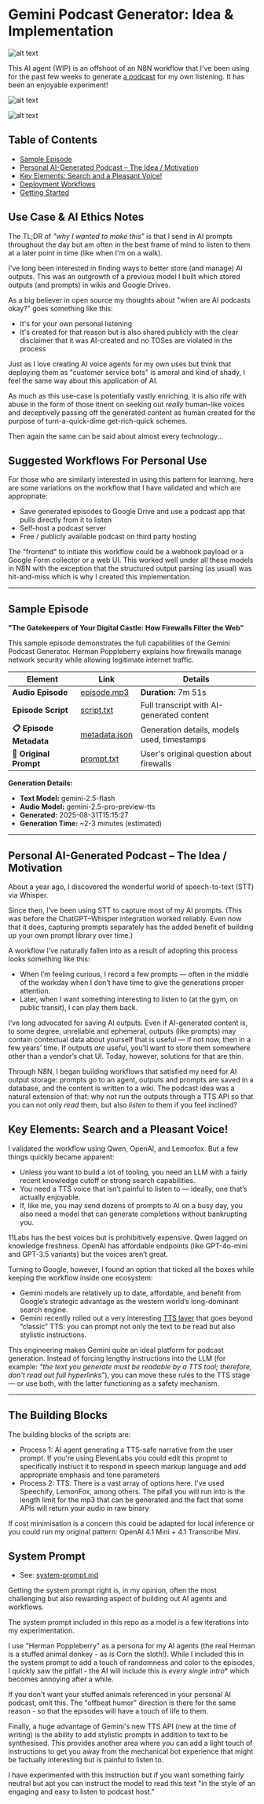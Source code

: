 # Gemini Podcast Generator: Idea & Implementation

![alt text](graphics/banner.webp)

This AI agent (WIP) is an offshoot of an N8N workflow that I've been using for the past few weeks to generate [a podcast](https://open.spotify.com/show/4RlBls1ZQxs4ciREOR8vpU?si=34F4kvIzRVCHo5ehvNYI2w) for my own listening. It has been an enjoyable experiment!

![alt text](graphics/workflow-1.png)

![alt text](graphics/myuse.png)

## Table of Contents

- [Sample Episode](#sample-episode)
- [Personal AI-Generated Podcast – The Idea / Motivation](#personal-ai-generated-podcast--the-idea--motivation)
- [Key Elements: Search and a Pleasant Voice!](#key-elements-search-and-a-pleasant-voice)
- [Deployment Workflows](#deployment-workflows)
- [Getting Started](#getting-started)

## Use Case & AI Ethics Notes

The TL;DR of *"why I wanted to make this"* is that I send in AI prompts throughout the day but am often in the best frame of mind to listen to them at a later point in time (like when I'm on a walk). 

I've long been interested in finding ways to better store (and manage) AI outputs. This was an outgrowth of a previous model I built which stored outputs (and prompts) in wikis and Google Drives.

As a big believer in open source my thoughts about "when are AI podcasts okay?" goes something like this:

- It's for your own personal listening 
- It's created for that reason but is also shared publicly with the clear disclaimer that it was AI-created and no TOSes are violated in the process  

Just as I love creating AI voice agents for my own uses but think that deploying them as "customer service bots" is amoral and kind of shady, I feel the same way about this application of AI.

As much as this use-case is potentially vastly enriching, it is also rife with abuse in the form of those itnent on seeking out *really* human-like voices and deceptively passing off the generated content as human created for the purpose of turn-a-quick-dime get-rich-quick schemes. 

Then again the same can be said about almost every technology...

## Suggested Workflows For Personal Use

For those who are similarly interested in using this pattern for learning, here are some variations on the workflow that I have validated and which are appropriate:

- Save generated episodes to Google Drive and use a podcast app that pulls directly from it to listen 
- Self-host a podcast server 
- Free / publicly available podcast on third party hosting 

The "frontend" to initiate this workflow could be a webhook payload or a Google Form collector or a web UI. This worked well under all these models in N8N with the exception that the structured output parsing (as usual) was hit-and-miss which is why I created this implementation.

---

## Sample Episode

**"The Gatekeepers of Your Digital Castle: How Firewalls Filter the Web"**

This sample episode demonstrates the full capabilities of the Gemini Podcast Generator. Herman Poppleberry explains how firewalls manage network security while allowing legitimate internet traffic.

| Element | Link | Details |
|---------|------|---------|
| **Audio Episode** | [episode.mp3](generated-episodes/the-gatekeepers-of-your-digital-castle-how-firewalls-filter-the-web/episode.mp3) | **Duration:** 7m 51s |
| **Episode Script** | [script.txt](generated-episodes/the-gatekeepers-of-your-digital-castle-how-firewalls-filter-the-web/script.txt) | Full transcript with AI-generated content |
| **📋 Episode Metadata** | [metadata.json](generated-episodes/the-gatekeepers-of-your-digital-castle-how-firewalls-filter-the-web/metadata.json) | Generation details, models used, timestamps |
| **💭 Original Prompt** | [prompt.txt](generated-episodes/the-gatekeepers-of-your-digital-castle-how-firewalls-filter-the-web/prompt.txt) | User's original question about firewalls |

**Generation Details:**
- **Text Model:** gemini-2.5-flash
- **Audio Model:** gemini-2.5-pro-preview-tts  
- **Generated:** 2025-08-31T15:15:27
- **Generation Time:** ~2-3 minutes (estimated)


---

## Personal AI-Generated Podcast – The Idea / Motivation

About a year ago, I discovered the wonderful world of speech-to-text (STT) via Whisper.

Since then, I’ve been using STT to capture most of my AI prompts. (This was before the ChatGPT–Whisper integration worked reliably. Even now that it does, capturing prompts separately has the added benefit of building up your own prompt library over time.)

A workflow I’ve naturally fallen into as a result of adopting this process looks something like this:

* When I’m feeling curious, I record a few prompts — often in the middle of the workday when I don’t have time to give the generations proper attention.
* Later, when I want something interesting to listen to (at the gym, on public transit), I can play them back.

I’ve long advocated for saving AI outputs. Even if AI-generated content is, to some degree, unreliable and ephemeral, outputs (like prompts) may contain contextual data about yourself that is useful — if not now, then in a few years’ time. If outputs *are* useful, you’ll want to store them somewhere other than a vendor’s chat UI. Today, however, solutions for that are thin.

Through N8N, I began building workflows that satisfied my need for AI output storage: prompts go to an agent, outputs and prompts are saved in a database, and the content is written to a wiki. The podcast idea was a natural extension of that: why not run the outputs through a TTS API so that you can not only *read* them, but also *listen* to them if you feel inclined?

## Key Elements: Search and a Pleasant Voice!

I validated the workflow using Qwen, OpenAI, and Lemonfox. But a few things quickly became apparent:

* Unless you want to build a lot of tooling, you need an LLM with a fairly recent knowledge cutoff or strong search capabilities.
* You need a TTS voice that isn’t painful to listen to — ideally, one that’s actually enjoyable.
* If, like me, you may send dozens of prompts to AI on a busy day, you also need a model that can generate completions without bankrupting you.

11Labs has the best voices but is prohibitively expensive. Qwen lagged on knowledge freshness. OpenAI has affordable endpoints (like GPT-4o-mini and GPT-3.5 variants) but the voices aren’t great.

Turning to Google, however, I found an option that ticked all the boxes while keeping the workflow inside one ecosystem:

* Gemini models are relatively up to date, affordable, and benefit from Google’s strategic advantage as the western world’s long-dominant search engine.
* Gemini recently rolled out a very interesting [TTS layer](https://ai.google.dev/gemini-api/docs/speech-generation) that goes beyond “classic” TTS: you can prompt not only the text to be read but also stylistic instructions.

This engineering makes Gemini quite an ideal platform for podcast generation. Instead of forcing lengthy instructions into the LLM (for example: *"the text you generate must be readable by a TTS tool; therefore, don't read out full hyperlinks"*), you can move these rules to the TTS stage — or use both, with the latter functioning as a safety mechanism.

---

## The Building Blocks

The building blocks of the scripts are:

- Process 1: AI agent generating a TTS-safe narrative from the user prompt. If you're using ElevenLabs you could edit this propmt to specifically instruct it to respond in speech markup language and add appropriate emphasis and tone parameters  
- Process 2: TTS. There is a vast array of options here. I've used Speechify, LemonFox, among others. The pifall you will run into is the length limit for the mp3 that can be generated and the fact that some APIs will return your audio in raw binary 

If cost minimisation is a concern this could be adapted for local inference or you could run my original pattern: OpenAI 4.1 Mini + 4.1 Transcribe Mini. 


## System Prompt

- See: [system-prompt.md](script-elements/text-generation/system-prompt.md)

Getting the system prompt right is, in my opinion, often the most challenging but also rewarding aspect of building out AI agents and workflows. 

The system prompt included in this repo as a model is a few iterations into my experimentation.

I use "Herman Poppleberry" as a persona for my AI agents (the real Herman is a stuffed animal donkey - as is Corn the sloth!). While I included this in the system prompt to add a touch of randomness and color to the episodes, I quickly saw the pitfall - the AI will include this is *every single intro** which becomes annoying after a while. 

If you don't want your stuffed animals referenced in your personal AI podcast, omit this. The "offbeat humor" direction is there for the same reason - so that the episodes will have a touch of life to them. 

Finally, a huge advantage of Gemini's new TTS API (new at the time of writing) is the ability to add stylistic prompts in addition to text to be synthesised. This provides another area where you can add a light touch of instructions to get you away from the mechanical bot experience that might be factually interesting but is painful to listen to. 

I have experimented with this instruction but if you want something fairly neutral but apt you can instruct the model to read this text "in the style of an engaging and easy to listen to podcast host."

